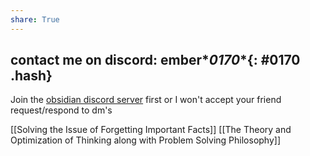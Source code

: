 ```yaml
---
share: True
---
```

contact me on discord: ember\**0170**{: #0170 .hash}  
 - 
Join the [obsidian discord server](https://discord.gg/veuWUTm) first or I won't accept your friend request/respond to dm's

[[Solving the Issue of Forgetting Important Facts]]
[[The Theory and Optimization of Thinking along with Problem Solving Philosophy]]